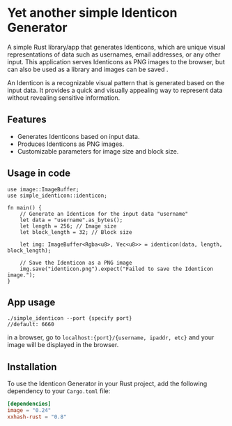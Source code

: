 # Yet another simple Identicon Generator

A simple Rust library/app that generates Identicons, which are unique visual representations of data such as usernames, email addresses, or any other input. This application serves Identicons as PNG images to the browser, but can also be used as a library and images can be saved .

An Identicon is a recognizable visual pattern that is generated based on the input data. It provides a quick and visually appealing way to represent data without revealing sensitive information.

## Features

- Generates Identicons based on input data.
- Produces Identicons as PNG images.
- Customizable parameters for image size and block size.

## Usage in code
```
use image::ImageBuffer;
use simple_identicon::identicon;

fn main() {
    // Generate an Identicon for the input data "username"
    let data = "username".as_bytes();
    let length = 256; // Image size
    let block_length = 32; // Block size

    let img: ImageBuffer<Rgba<u8>, Vec<u8>> = identicon(data, length, block_length);

    // Save the Identicon as a PNG image
    img.save("identicon.png").expect("Failed to save the Identicon image.");
}
```

## App usage
``` 
./simple_identicon --port {specify port} 
//default: 6660
```
in a browser, go to ```localhost:{port}/{username, ipaddr, etc}```
and your image will be displayed in the browser.

## Installation

To use the Identicon Generator in your Rust project, add the following dependency to your `Cargo.toml` file:

```toml
[dependencies]
image = "0.24"
xxhash-rust = "0.8"
